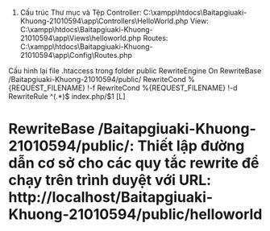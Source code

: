 1. Cấu trúc Thư mục và Tệp
Controller: C:\xampp\htdocs\Baitapgiuaki-Khuong-21010594\app\Controllers\HelloWorld.php
View: C:\xampp\htdocs\Baitapgiuaki-Khuong-21010594\app\Views\helloworld.php
Routes: C:\xampp\htdocs\Baitapgiuaki-Khuong-21010594\app\Config\Routes.php

Cấu hình lại file .htaccess trong folder public
<IfModule mod_rewrite.c>
    RewriteEngine On
    RewriteBase /Baitapgiuaki-Khuong-21010594/public/
    RewriteCond %{REQUEST_FILENAME} !-f
    RewriteCond %{REQUEST_FILENAME} !-d
    RewriteRule ^(.*)$ index.php/$1 [L]
</IfModule>
# RewriteBase /Baitapgiuaki-Khuong-21010594/public/: Thiết lập đường dẫn cơ sở cho các quy tắc rewrite để chạy trên trình duyệt với URL: http://localhost/Baitapgiuaki-Khuong-21010594/public/helloworld

